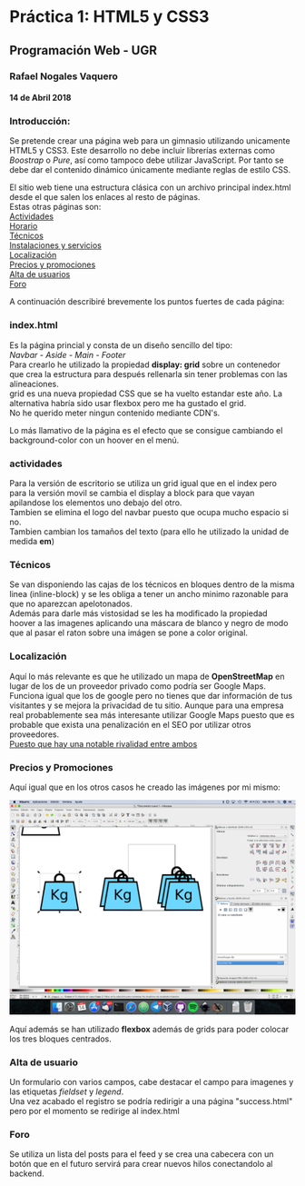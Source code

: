 # Práctica 1: HTML5 y CSS3
## Programación Web - UGR
### Rafael Nogales Vaquero

#### 14 de Abril 2018

### Introducción:
Se pretende crear una página web para un gimnasio utilizando unicamente HTML5 y CSS3. Este desarrollo no debe incluir librerías externas como *Boostrap* o *Pure*, así como tampoco debe utilizar JavaScript. Por tanto se debe dar el contenido dinámico únicamente mediante reglas de estilo CSS.  

El sitio web tiene una estructura clásica con un archivo principal index.html desde el que salen los enlaces al resto de páginas.  
Estas otras páginas son:  
<a href="http://betatun.ugr.es/~x76669550/centrodeportivo/actividades.html" class="no-link-style main-menu-item" >Actividades</a>  
<a href="" class="no-link-style main-menu-item">Horario</a>  
<a href="http://betatun.ugr.es/~x76669550/centrodeportivo/tecnicos.html"  class="no-link-style main-menu-item">Técnicos</a>  
<a href="#" class="no-link-style main-menu-item" >Instalaciones y servicios</a>  
<a href="http://betatun.ugr.es/~x76669550/centrodeportivo/localizacion.html" class="no-link-style main-menu-item"   >Localización</a>  
<a href="http://betatun.ugr.es/~x76669550/centrodeportivo/precios.html" class="no-link-style main-menu-item" >Precios y promociones</a>  
<a href="#" class="no-link-style main-menu-item" >Alta de usuarios</a>  
<a href="http://betatun.ugr.es/~x76669550/centrodeportivo/foro.html" class="no-link-style main-menu-item" >Foro</a>  

A continuación describiré brevemente los puntos fuertes de cada página:


### index.html
Es la página princial y consta de un diseño sencillo del tipo:  
*Navbar - Aside - Main - Footer*  
Para crearlo he utilizado la propiedad **display: grid** sobre un contenedor que crea la estructura para después rellenarla sin tener problemas con las alineaciones.  
grid es una nueva propiedad CSS que se ha vuelto estandar este año.  La alternativa habría sido usar flexbox pero me ha gustado el grid.  
No he querido meter ningun contenido mediante CDN's.

Lo más llamativo de la página es el efecto que se consigue cambiando el background-color con un hoover en el menú.

### actividades
Para la versión de escritorio se utiliza un grid igual que en el index pero para la versión movil se cambia el display a block para que vayan apilandose los elementos uno debajo del otro.  
Tambien se elimina el logo del navbar puesto que ocupa mucho espacio si no.  
Tambien cambian los tamaños del texto (para ello he utilizado la unidad de medida **em**)

### Técnicos
Se van disponiendo las cajas de los técnicos en bloques dentro de la misma linea (inline-block) y se les obliga a tener un ancho minimo razonable para que no aparezcan apelotonados.  
Además para darle más vistosidad se les ha modificado la propiedad hoover a las imagenes aplicando una máscara de blanco y negro de modo que al pasar el raton sobre una imágen se pone a color original.  

### Localización
Aquí lo más relevante es que he utilizado un mapa de **OpenStreetMap** en lugar de los de un proveedor privado como podría ser Google Maps.  
Funciona igual que los de google pero no tienes que dar información de tus visitantes y se mejora la privacidad de tu sitio.  Aunque para una empresa real probablemente sea más interesante utilizar Google Maps puesto que es probable que exista una penalización en el SEO por utilizar otros proveedores.  
[Puesto que hay una notable rivalidad entre ambos](https://blog.openstreetmap.org/2012/01/17/google-ip-vandalizing-openstreetmap/)

### Precios y Promociones

Aquí igual que en los otros casos he creado las imágenes por mi mismo:  

![](./img/comosehizo-kg.png)

Aquí además se han utilizado **flexbox** además de grids para poder colocar los tres bloques centrados.

### Alta de usuario

Un formulario con varios campos, cabe destacar el campo para imagenes y las etiquetas *fieldset* y *legend*.  
Una vez acabado el registro se podría redirigir a una página "success.html" pero por el momento se redirige al index.html

### Foro
Se utiliza un lista del posts para el feed y se crea una cabecera con un botón que en el futuro servirá para crear nuevos hilos conectandolo al backend.  
